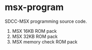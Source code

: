 # msx-program

SDCC-MSX programming source code.

1. MSX 16KB ROM pack
2. MSX 32KB ROM pack
3. MSX memory check ROM pack

